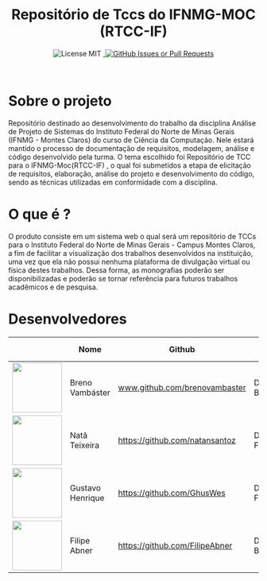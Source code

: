 <h1 align="center"> Repositório de Tccs do IFNMG-MOC (RTCC-IF)</h1>


<p align="center">
    <img src="https://img.shields.io/badge/License-MIT-blue.svg" alt="License MIT">
    <a href="https://github.com/brenovambaster/RTCC/issues">
        <img alt src="https://img.shields.io/github/issues/brenovambaster/rtcc">
    </a>
    <a href="https://github.com/brenovambaster/RTCC/pulls"> 
        <img alt="GitHub Issues or Pull Requests" src="https://img.shields.io/github/issues-pr/brenovambaster/rtcc">
    </a>
</p>
<br>


# Sobre o projeto
Repositório destinado ao desenvolvimento do trabalho da disciplina Análise de Projeto de Sistemas do Instituto Federal do Norte de Minas Gerais (IFNMG - Montes Claros) do curso de Ciência da Computação. Nele estará mantido o processo de documentação de requisitos, modelagem, análise e código desenvolvido pela turma. O tema escolhido foi Repositório de TCC para o IFNMG-Moc(RTCC-IF) , o qual foi submetidos a etapa de elicitação de requisitos, elaboração, análise do projeto e desenvolvimento do código, sendo as técnicas utilizadas em conformidade com a disciplina. 

# O que é ? 
O produto consiste em um sistema web o qual será um repositório de TCCs para o Instituto Federal do Norte de Minas Gerais - Campus Montes Claros, a fim de facilitar a visualização dos trabalhos desenvolvidos na instituição, uma vez que ela não possui nenhuma plataforma de divulgação virtual ou física destes trabalhos. Dessa forma, as monografias poderão ser disponibilizadas e poderão se tornar referência para futuros trabalhos acadêmicos e de pesquisa.

# Desenvolvedores

|                                                                                              | Nome             | Github                         | Papel no projeto         |
| -------------------------------------------------------------------------------------------- | ---------------- | ------------------------------ | ------------------------ |
| <img src="https://avatars.githubusercontent.com/u/42620040" width="100px" heigth="100px" />  | Breno Vambáster  | www.github.com/brenovambaster  | Desenvolvedor Back-end;  |
| <img src="https://avatars.githubusercontent.com/u/81447789"  width="100px" heigth="100px" /> | Natã Teixeira    | https://github.com/natansantoz | Desenvolvedor Front-end; |
| <img src="https://avatars.githubusercontent.com/u/60756489"  width="100px" heigth="100px" /> | Gustavo Henrique | https://github.com/GhusWes     | Desenvolvedor Front-end  |
| <img src="https://avatars.githubusercontent.com/u/60756521"  width="100px" heigth="100px" /> | Filipe Abner     | https://github.com/FilipeAbner | Desenvolvedor Back-end   |

